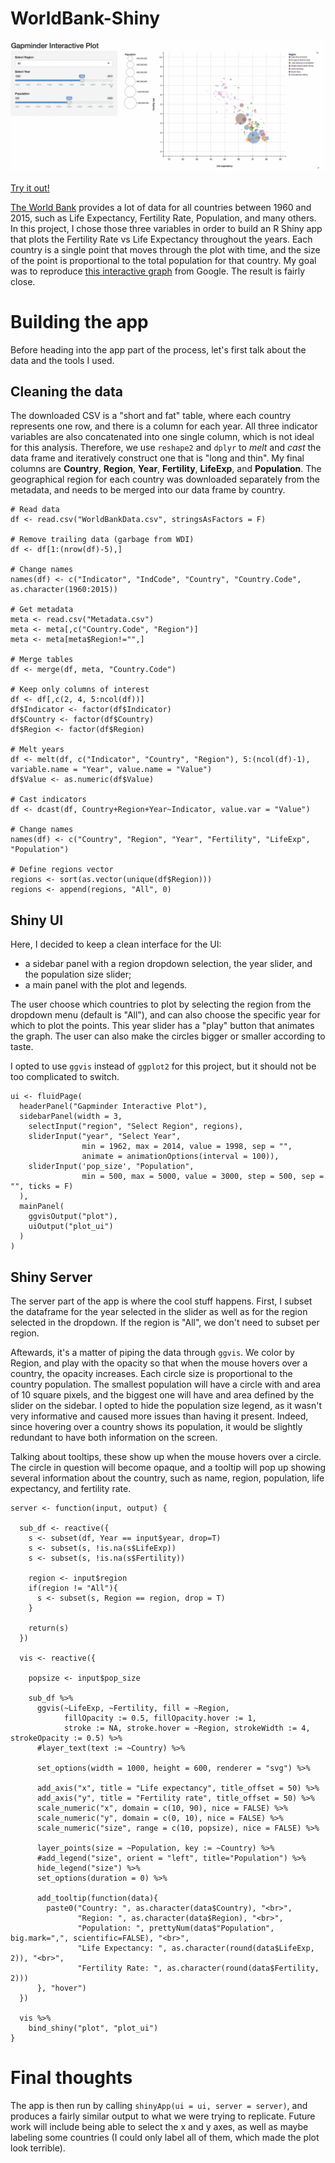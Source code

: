 # WorldBank-Shiny
![gif](static/worldbank-shiny.gif)

[Try it out!](https://aguimaraesduarte.shinyapps.io/worldbank-visualizer/)

[The World Bank](http://databank.worldbank.org/data/reports.aspx?source=2&series=SP.POP.1564.TO.ZS&country=) provides a lot of data for all countries between 1960 and 2015, such as Life Expectancy, Fertility Rate, Population, and many others. In this project, I chose those three variables in order to build an R Shiny app that plots the Fertility Rate vs Life Expectancy throughout the years. Each country is a single point that moves through the plot with time, and the size of the point is proportional to the total population for that country. My goal was to reproduce [this interactive graph](https://www.google.com/publicdata/explore?ds=d5bncppjof8f9_&ctype=b&strail=false&nselm=s&met_x=sp_dyn_le00_in&scale_x=lin&ind_x=false&met_y=sp_dyn_tfrt_in&scale_y=lin&ind_y=false&met_s=sp_pop_totl&scale_s=lin&ind_s=false&dimp_c=country:region&ifdim=country&iconSize=0.5&uniSize=0.035) from Google. The result is fairly close.

# Building the app
Before heading into the app part of the process, let's first talk about the data and the tools I used.

## Cleaning the data
The downloaded CSV is a "short and fat" table, where each country represents one row, and there is a column for each year. All three indicator variables are also concatenated into one single column, which is not ideal for this analysis. Therefore, we use `reshape2` and `dplyr` to _melt_ and _cast_ the data frame and iteratively construct one that is "long and thin". My final columns are **Country**, **Region**, **Year**, **Fertility**, **LifeExp**, and **Population**. The geographical region for each country was downloaded separately from the metadata, and needs to be merged into our data frame by country.

```
# Read data
df <- read.csv("WorldBankData.csv", stringsAsFactors = F)

# Remove trailing data (garbage from WDI)
df <- df[1:(nrow(df)-5),]

# Change names
names(df) <- c("Indicator", "IndCode", "Country", "Country.Code", as.character(1960:2015))

# Get metadata
meta <- read.csv("Metadata.csv")
meta <- meta[,c("Country.Code", "Region")]
meta <- meta[meta$Region!="",]

# Merge tables
df <- merge(df, meta, "Country.Code")

# Keep only columns of interest
df <- df[,c(2, 4, 5:ncol(df))]
df$Indicator <- factor(df$Indicator)
df$Country <- factor(df$Country)
df$Region <- factor(df$Region)

# Melt years
df <- melt(df, c("Indicator", "Country", "Region"), 5:(ncol(df)-1), variable.name = "Year", value.name = "Value")
df$Value <- as.numeric(df$Value)

# Cast indicators
df <- dcast(df, Country+Region+Year~Indicator, value.var = "Value")

# Change names
names(df) <- c("Country", "Region", "Year", "Fertility", "LifeExp", "Population")

# Define regions vector
regions <- sort(as.vector(unique(df$Region)))
regions <- append(regions, "All", 0)
```

## Shiny UI
Here, I decided to keep a clean interface for the UI:
- a sidebar panel with a region dropdown selection, the year slider, and the population size slider;
- a main panel with the plot and legends.

The user choose which countries to plot by selecting the region from the dropdown menu (default is "All"), and can also choose the specific year for which to plot the points. This year slider has a "play" button that animates the graph. The user can also make the circles bigger or smaller according to taste.

I opted to use `ggvis` instead of `ggplot2` for this project, but it should not be too complicated to switch.

```
ui <- fluidPage(
  headerPanel("Gapminder Interactive Plot"),
  sidebarPanel(width = 3,
    selectInput("region", "Select Region", regions),
    sliderInput("year", "Select Year",
                min = 1962, max = 2014, value = 1998, sep = "",
                animate = animationOptions(interval = 100)),
    sliderInput('pop_size', "Population",
                min = 500, max = 5000, value = 3000, step = 500, sep = "", ticks = F)
  ),
  mainPanel(
    ggvisOutput("plot"),
    uiOutput("plot_ui")
  )
)
```

## Shiny Server
The server part of the app is where the cool stuff happens. First, I subset the dataframe for the year selected in the slider as well as for the region selected in the dropdown. If the region is "All", we don't need to subset per region.

Aftewards, it's a matter of piping the data through `ggvis`. We color by Region, and play with the opacity so that when the mouse hovers over a country, the opacity increases. Each circle size is proportional to the country population. The smallest population will have a circle with and area of 10 square pixels, and the biggest one will have and area defined by the slider on the sidebar. I opted to hide the population size legend, as it wasn't very informative and caused more issues than having it present. Indeed, since hovering over a country shows its population, it would be slightly redundant to have both information on the screen.

Talking about tooltips, these show up when the mouse hovers over a circle. The circle in question will become opaque, and a tooltip will pop up showing several information about the country, such as name, region, population, life expectancy, and fertility rate.

```
server <- function(input, output) {
  
  sub_df <- reactive({
    s <- subset(df, Year == input$year, drop=T)
    s <- subset(s, !is.na(s$LifeExp))
    s <- subset(s, !is.na(s$Fertility))
    
    region <- input$region
    if(region != "All"){
      s <- subset(s, Region == region, drop = T)
    }
    
    return(s)
  })
  
  vis <- reactive({
    
    popsize <- input$pop_size
    
    sub_df %>%
      ggvis(~LifeExp, ~Fertility, fill = ~Region,
            fillOpacity := 0.5, fillOpacity.hover := 1,
            stroke := NA, stroke.hover = ~Region, strokeWidth := 4, strokeOpacity := 0.5) %>%
      #layer_text(text := ~Country) %>%
      
      set_options(width = 1000, height = 600, renderer = "svg") %>%
      
      add_axis("x", title = "Life expectancy", title_offset = 50) %>%
      add_axis("y", title = "Fertility rate", title_offset = 50) %>%
      scale_numeric("x", domain = c(10, 90), nice = FALSE) %>%
      scale_numeric("y", domain = c(0, 10), nice = FALSE) %>%
      scale_numeric("size", range = c(10, popsize), nice = FALSE) %>%
      
      layer_points(size = ~Population, key := ~Country) %>%
      #add_legend("size", orient = "left", title="Population") %>%
      hide_legend("size") %>%
      set_options(duration = 0) %>%
      
      add_tooltip(function(data){
        paste0("Country: ", as.character(data$Country), "<br>",
               "Region: ", as.character(data$Region), "<br>",
               "Population: ", prettyNum(data$"Population", big.mark=",", scientific=FALSE), "<br>",
               "Life Expectancy: ", as.character(round(data$LifeExp, 2)), "<br>",
               "Fertility Rate: ", as.character(round(data$Fertility, 2)))
      }, "hover")
  })
  
  vis %>%
    bind_shiny("plot", "plot_ui")
}
```

# Final thoughts
The app is then run by calling `shinyApp(ui = ui, server = server)`, and produces a fairly similar output to what we were trying to replicate. Future work will include being able to select the x and y axes, as well as maybe labeling some countries (I could only label all of them, which made the plot look terrible).
